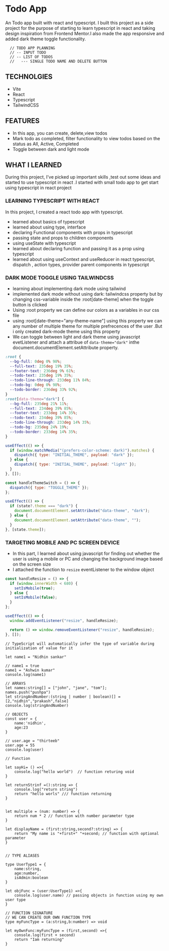 # Todo App

An Todo app built with react and typescript. I built this project as a side project for the purpose of starting to learn typescript in react and taking design inspiration from Frontend Mentor.I also made the app responsive and added dark theme toggle functionality.

```
  // TODO APP PLANNING
  // -- INPUT TODO
  // -- LIST OF TODOS
  //   --- SINGLE TODO NAME AND DELETE BUTTON
```

## TECHNOLGIES

- Vite
- React
- Typescript
- TailwindCSS

## FEATURES

- In this app, you can create, delete,view todos
- Mark todo as completed, filter functionality to view todos based on the status as All, Active, Completed
- Toggle between dark and light mode

## WHAT I LEARNED

During this project, I've picked up important skills ,test out some ideas and started to use typescript in react .I started with small todo app to get start using typescript in react project

### LEARNING TYPESCRIPT WITH REACT

In this project, I created a react todo app with typescript.

- learned about basics of typescript
- learned about using type, interface
- declaring Functional components with props in typescript
- passing state and props to children components
- using useState with typescript
- learned about declaring function and passing it as a prop using typescript
- learned about using useContext and useReducer in react typescript, dispatch , action types, provider parent components in typescript

### DARK MODE TOGGLE USING TAILWINDCSS

- learning about implementing dark mode using tailwind
- implemented dark mode without using dark: tailwindcss property but by changing css-variable inside the :root[date-theme] when the toggle button is clicked
- Using :root property we can define our colors as a variables in our css file
- using :root[date-theme="any-theme-name"] using this property we can any number of multiple theme for multiple prefrecences of the user .But i only created dark-mode theme using this property
- We can toggle between light and dark theme using javascript evetListener and attach a attribue of `data-theme="dark"` inthe document.documentElement.setAttribute property.

```css
:root {
  --bg-full: 0deg 0% 98%;
  --full-text: 235deg 19% 35%;
  --footer-text: 236deg 9% 61%;
  --todo-text: 235deg 19% 35%;
  --todo-line-through: 233deg 11% 84%;
  --todo-bg: 0deg 0% 98%;
  --todo-border: 236deg 33% 92%;
}
:root[data-theme="dark"] {
  --bg-full: 235deg 21% 11%;
  --full-text: 234deg 39% 85%;
  --footer-text: 233deg 14% 35%;
  --todo-text: 234deg 39% 85%;
  --todo-line-through: 233deg 14% 35%;
  --todo-bg: 235deg 24% 19%;
  --todo-border: 233deg 14% 35%;
}
```

```javascript
useEffect(() => {
  if (window.matchMedia("(prefers-color-scheme: dark)").matches) {
    dispatch({ type: "INITIAL_THEME", payload: "dark" });
  } else {
    dispatch({ type: "INITIAL_THEME", payload: "light" });
  }
}, []);

const handleThemeSwitch = () => {
  dispatch({ type: "TOGGLE_THEME" });
};

useEffect(() => {
  if (state?.theme === "dark") {
    document.documentElement.setAttribute("data-theme", "dark");
  } else {
    document.documentElement.setAttribute("data-theme", "");
  }
}, [state.theme]);
```

### TARGETING MOBILE AND PC SCREEN DEVICE

- In this part, I learned about using javascript for finding out whether the user is using a mobile or PC and changing the background image based on the screen size
- I attached the function to `resize` eventListener to the window object

```javascript
const handleResize = () => {
  if (window.innerWidth < 680) {
    setIsMobile(true);
  } else {
    setIsMobile(false);
  }
};

useEffect(() => {
  window.addEventListener("resize", handleResize);

  return () => window.removeEventListener("resize", handleResize);
}, []);
```

```
// TypeScript will automatically infer the type of variable during initialization of value for it

let name1 = "Nidhin sankar"

// name1 = true
name1 = "Ashwin kumar"
console.log(name1)

// ARRAYS
let names:string[] = ["john", "jane", "tom"];
names.push("pushpa")
let stringAndNumber:(string | number | boolean)[] = [2,"nidhin","prakash",false]
console.log(stringAndNumber)

// OBJECTS
const user = {
    name:'nidhin',
    age:23
}

// user.age = "thirteeb"
user.age = 55
console.log(user)

// Function

let sayHi= () =>{
    console.log("hello world")  // function returing void
}

let returnStrinf =():string => {
    console.log("return string")
    return "hello worls" /// function returning
}


let multiple = (num: number) => {
    return num * 2 // function with number parameter type
}

let displayName = (first:string,second?:string) => {
    return "My name is "+first+" "+second; // function with optional parameter
}


// TYPE ALIASES

type UserType1 = {
    name:string,
    age:number,
    isAdmin:boolean
}

let objFunc = (user:UserType1) =>{
    console.log(user.name) // passing objects in function using my own user type
}

// FUNCTION SIGNATURE
// WE CAN CREATE OUR OWN FUNCTION TYPE
type myFuncType = (a:string,b:number) => void

let myOwnFunc:myFuncType = (first,second) =>{
    console.log(first + second)
    return "Iam returning"
}
```
